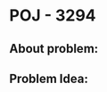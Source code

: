 
# POJ - 3294

## About problem:  


  

## Problem Idea:  
  


<!--stackedit_data:
eyJoaXN0b3J5IjpbNTQ2NTcwNTU3XX0=
-->